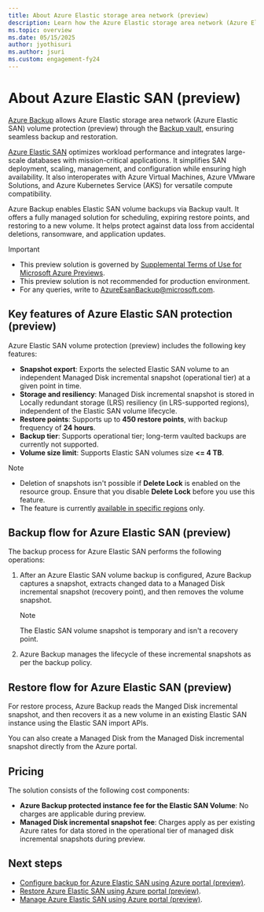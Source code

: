 ```yaml
---
title: About Azure Elastic storage area network (preview)
description: Learn how the Azure Elastic storage area network (Azure Elastic SAN) backup works.
ms.topic: overview
ms.date: 05/15/2025
author: jyothisuri
ms.author: jsuri
ms.custom: engagement-fy24
--- 
```


# About Azure Elastic SAN (preview)

[Azure Backup](backup-overview.md) allows Azure Elastic storage area network (Azure Elastic SAN) volume protection (preview) through the [Backup vault](backup-vault-overview.md), ensuring seamless backup and restoration.

[Azure Elastic SAN](../storage/elastic-san/elastic-san-introduction.md) optimizes workload performance and integrates large-scale databases with mission-critical applications. It simplifies SAN deployment, scaling, management, and configuration while ensuring high availability. It also interoperates with Azure Virtual Machines, Azure VMware Solutions, and Azure Kubernetes Service (AKS) for versatile compute compatibility.

Azure Backup enables Elastic SAN volume backups via Backup vault. It offers a fully managed solution for scheduling, expiring restore points, and restoring to a new volume. It helps protect against data loss from accidental deletions, ransomware, and application updates.

>[!Important]
>- This preview solution is governed by [Supplemental Terms of Use for Microsoft Azure Previews](https://azure.microsoft.com/support/legal/preview-supplemental-terms).
>- This preview solution is not recommended for production environment.
>- For any queries, write to [AzureEsanBackup@microsoft.com](mailto:AzureEsanBackup@microsoft.com).

## Key features of Azure Elastic SAN protection (preview)

Azure Elastic SAN volume protection (preview) includes the following key features:

- **Snapshot export**: Exports the selected Elastic SAN volume to an independent Managed Disk incremental snapshot (operational tier) at a given point in time.
- **Storage and resiliency**: Managed Disk incremental snapshot is stored in Locally redundant storage (LRS) resiliency (in LRS-supported regions), independent of the Elastic SAN volume lifecycle.
- **Restore points**: Supports up to **450 restore points**, with backup frequency of **24 hours**.
- **Backup tier**: Supports operational tier; long-term vaulted backups are currently not supported.
- **Volume size limit**: Supports Elastic SAN volumes size **<= 4 TB**.

>[!Note]
>- Deletion of snapshots isn't possible if **Delete Lock** is enabled on the resource group. Ensure that you disable **Delete Lock** before you use this feature.
>- The feature is currently [available in specific regions](azure-elastic-storage-area-network-backup-support-matrix.md#supported-regions) only. 

## Backup flow for Azure Elastic SAN (preview)

The backup process for Azure Elastic SAN performs the following operations:

1. After an Azure Elastic SAN volume backup is configured, Azure Backup captures a snapshot, extracts changed data to a Managed Disk incremental snapshot (recovery point), and then removes the volume snapshot.

   >[!Note]
   >The Elastic SAN volume snapshot is temporary and isn't a recovery point.

2. Azure Backup manages the lifecycle of these incremental snapshots as per the backup policy.
 
## Restore flow for Azure Elastic SAN (preview)

For restore process, Azure Backup reads the Manged Disk incremental snapshot, and then recovers it as a new volume in an existing Elastic SAN instance using the Elastic SAN import APIs.

You can also create a Managed Disk from the Managed Disk incremental snapshot directly from the Azure portal.

## Pricing

The solution consists of the following cost components:

- **Azure Backup protected instance fee for the Elastic SAN Volume**: No charges are applicable during preview.
- **Managed Disk incremental snapshot fee**: Charges apply as per existing Azure rates for data stored in the operational tier of managed disk incremental snapshots during preview.

## Next steps

- [Configure backup for  Azure Elastic SAN using Azure portal (preview)](azure-elastic-storage-area-network-backup-configure.md).
- [Restore Azure Elastic SAN using Azure portal (preview)](azure-elastic-storage-area-network-backup-restore.md).
- [Manage Azure Elastic SAN using Azure portal (preview)](azure-elastic-storage-area-network-backup-manage.md).
 


